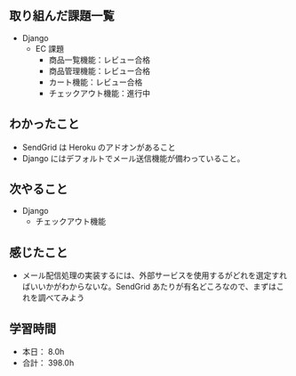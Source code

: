 ## 取り組んだ課題一覧

- Django
  - EC 課題
    - 商品一覧機能：レビュー合格
    - 商品管理機能：レビュー合格
    - カート機能：レビュー合格
    - チェックアウト機能：進行中

## わかったこと

- SendGrid は Heroku のアドオンがあること
- Django にはデフォルトでメール送信機能が備わっていること。

## 次やること

- Django
  - チェックアウト機能

## 感じたこと

- メール配信処理の実装するには、外部サービスを使用するがどれを選定すればいいかがわからないな。SendGrid あたりが有名どころなので、まずはこれを調べてみよう

## 学習時間

- 本日： 8.0h
- 合計： 398.0h
